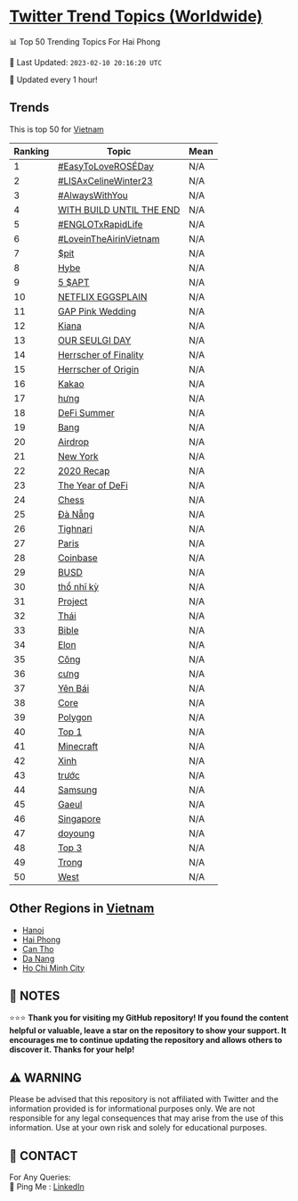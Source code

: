[Twitter Trend Topics (Worldwide)](https://github.com/ErcinDedeoglu/Twitter-Trend-Topics)
==========


📊 Top 50 Trending Topics For Hai Phong

📆 Last Updated: `2023-02-10 20:16:20 UTC`

🔧 Updated every 1 hour!


## Trends

This is top 50 for [Vietnam](</Vietnam>)

| Ranking | Topic | Mean |
| ------- | ------------ | ------------ |
| 1 | [#EasyToLoveROSÉDay](http://twitter.com/search?q=%23EasyToLoveROS%c3%89Day) | N/A |
| 2 | [#LISAxCelineWinter23](http://twitter.com/search?q=%23LISAxCelineWinter23) | N/A |
| 3 | [#AlwaysWithYou](http://twitter.com/search?q=%23AlwaysWithYou) | N/A |
| 4 | [WITH BUILD UNTIL THE END](http://twitter.com/search?q=WITH+BUILD+UNTIL+THE+END) | N/A |
| 5 | [#ENGLOTxRapidLife](http://twitter.com/search?q=%23ENGLOTxRapidLife) | N/A |
| 6 | [#LoveinTheAirinVietnam](http://twitter.com/search?q=%23LoveinTheAirinVietnam) | N/A |
| 7 | [$pit](http://twitter.com/search?q=%24pit) | N/A |
| 8 | [Hybe](http://twitter.com/search?q=Hybe) | N/A |
| 9 | [5 $APT](http://twitter.com/search?q=5+%24APT) | N/A |
| 10 | [NETFLIX EGGSPLAIN](http://twitter.com/search?q=NETFLIX+EGGSPLAIN) | N/A |
| 11 | [GAP Pink Wedding](http://twitter.com/search?q=GAP+Pink+Wedding) | N/A |
| 12 | [Kiana](http://twitter.com/search?q=Kiana) | N/A |
| 13 | [OUR SEULGI DAY](http://twitter.com/search?q=OUR+SEULGI+DAY) | N/A |
| 14 | [Herrscher of Finality](http://twitter.com/search?q=Herrscher+of+Finality) | N/A |
| 15 | [Herrscher of Origin](http://twitter.com/search?q=Herrscher+of+Origin) | N/A |
| 16 | [Kakao](http://twitter.com/search?q=Kakao) | N/A |
| 17 | [hưng](http://twitter.com/search?q=h%c6%b0ng) | N/A |
| 18 | [DeFi Summer](http://twitter.com/search?q=DeFi+Summer) | N/A |
| 19 | [Bang](http://twitter.com/search?q=Bang) | N/A |
| 20 | [Airdrop](http://twitter.com/search?q=Airdrop) | N/A |
| 21 | [New York](http://twitter.com/search?q=New+York) | N/A |
| 22 | [2020 Recap](http://twitter.com/search?q=2020+Recap) | N/A |
| 23 | [The Year of DeFi](http://twitter.com/search?q=The+Year+of+DeFi) | N/A |
| 24 | [Chess](http://twitter.com/search?q=Chess) | N/A |
| 25 | [Đà Nẵng](http://twitter.com/search?q=%c4%90%c3%a0+N%e1%ba%b5ng) | N/A |
| 26 | [Tighnari](http://twitter.com/search?q=Tighnari) | N/A |
| 27 | [Paris](http://twitter.com/search?q=Paris) | N/A |
| 28 | [Coinbase](http://twitter.com/search?q=Coinbase) | N/A |
| 29 | [BUSD](http://twitter.com/search?q=BUSD) | N/A |
| 30 | [thổ nhĩ kỳ](http://twitter.com/search?q=th%e1%bb%95+nh%c4%a9+k%e1%bb%b3) | N/A |
| 31 | [Project](http://twitter.com/search?q=Project) | N/A |
| 32 | [Thái](http://twitter.com/search?q=Th%c3%a1i) | N/A |
| 33 | [Bible](http://twitter.com/search?q=Bible) | N/A |
| 34 | [Elon](http://twitter.com/search?q=Elon) | N/A |
| 35 | [Công](http://twitter.com/search?q=C%c3%b4ng) | N/A |
| 36 | [cưng](http://twitter.com/search?q=c%c6%b0ng) | N/A |
| 37 | [Yên Bái](http://twitter.com/search?q=Y%c3%aan+B%c3%a1i) | N/A |
| 38 | [Core](http://twitter.com/search?q=Core) | N/A |
| 39 | [Polygon](http://twitter.com/search?q=Polygon) | N/A |
| 40 | [Top 1](http://twitter.com/search?q=Top+1) | N/A |
| 41 | [Minecraft](http://twitter.com/search?q=Minecraft) | N/A |
| 42 | [Xinh](http://twitter.com/search?q=Xinh) | N/A |
| 43 | [trước](http://twitter.com/search?q=tr%c6%b0%e1%bb%9bc) | N/A |
| 44 | [Samsung](http://twitter.com/search?q=Samsung) | N/A |
| 45 | [Gaeul](http://twitter.com/search?q=Gaeul) | N/A |
| 46 | [Singapore](http://twitter.com/search?q=Singapore) | N/A |
| 47 | [doyoung](http://twitter.com/search?q=doyoung) | N/A |
| 48 | [Top 3](http://twitter.com/search?q=Top+3) | N/A |
| 49 | [Trong](http://twitter.com/search?q=Trong) | N/A |
| 50 | [West](http://twitter.com/search?q=West) | N/A |



## Other Regions in [Vietnam](</Vietnam>)

* [Hanoi](</Vietnam/Hanoi.md>)
* [Hai Phong](</Vietnam/Hai Phong.md>)
* [Can Tho](</Vietnam/Can Tho.md>)
* [Da Nang](</Vietnam/Da Nang.md>)
* [Ho Chi Minh City](</Vietnam/Ho Chi Minh City.md>)



## 📝 NOTES

⭐⭐⭐ **Thank you for visiting my GitHub repository! If you found the content helpful or valuable, leave a star on the repository to show your support. It encourages me to continue updating the repository and allows others to discover it. Thanks for your help!**


## ⚠️ WARNING

Please be advised that this repository is not affiliated with Twitter and the information provided is for informational purposes only. We are not responsible for any legal consequences that may arise from the use of this information. Use at your own risk and solely for educational purposes.


## 📨 CONTACT

 For Any Queries:  
            🏓 Ping Me : [LinkedIn](https://www.linkedin.com/in/ercindedeoglu/)

